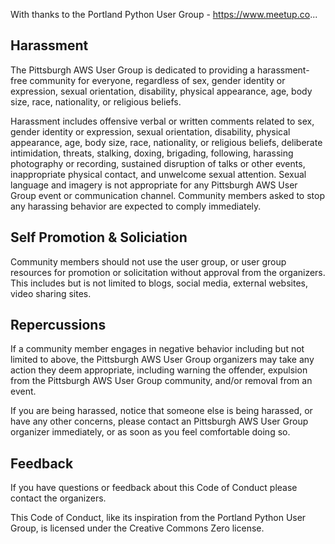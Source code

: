 With thanks to the Portland Python User Group - https://www.meetup.co...

## Harassment

The Pittsburgh AWS User Group is dedicated to providing a harassment-free community for everyone, regardless of sex, gender identity or expression, sexual orientation, disability, physical appearance, age, body size, race, nationality, or religious beliefs.

Harassment includes offensive verbal or written comments related to sex, gender identity or expression, sexual orientation, disability, physical appearance, age, body size, race, nationality, or religious beliefs, deliberate intimidation, threats, stalking, doxing, brigading, following, harassing photography or recording, sustained disruption of talks or other events, inappropriate physical contact, and unwelcome sexual attention. Sexual language and imagery is not appropriate for any Pittsburgh AWS User Group event or communication channel. Community members asked to stop any harassing behavior are expected to comply immediately.

## Self Promotion & Soliciation

Community members should not use the user group, or user group resources for promotion or solicitation without approval from the organizers. This includes but is not limited to blogs, social media, external websites, video sharing sites.

## Repercussions

If a community member engages in negative behavior including but not limited to above, the Pittsburgh AWS User Group organizers may take any action they deem appropriate, including warning the offender, expulsion from the Pittsburgh AWS User Group community, and/or removal from an event.

If you are being harassed, notice that someone else is being harassed, or have any other concerns, please contact an Pittsburgh AWS User Group organizer immediately, or as soon as you feel comfortable doing so.

## Feedback

If you have questions or feedback about this Code of Conduct please contact the organizers.

This Code of Conduct, like its inspiration from the Portland Python User Group, is licensed under the Creative Commons Zero license.
